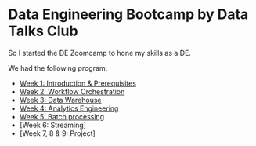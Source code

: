 # Data Engineering Bootcamp by Data Talks Club

So I started the DE Zoomcamp to hone my skills as a DE.

We had the following program:

* [Week 1: Introduction & Prerequisites](/week_1_basics_n_setup)
* [Week 2: Workflow Orchestration](/week_2_workflow_orchestration)
* [Week 3: Data Warehouse](/week_3_data_warehouse)
* [Week 4: Analytics Engineering](/week_4_analytics_engineering)
* [Week 5: Batch processing](/week_5_batch_processing)
* [Week 6: Streaming]
* [Week 7, 8 & 9: Project]
